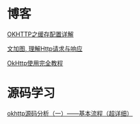 # 博客

[OKHTTP之缓存配置详解](https://blog.csdn.net/briblue/article/details/52920531)

[文加图, 理解Http请求与响应](https://www.jianshu.com/p/51a61845e66a#)

[OkHttp使用完全教程](https://www.jianshu.com/p/ca8a982a116b)

# 源码学习

[okhttp源码分析（一）——基本流程（超详细）](https://www.jianshu.com/p/37e26f4ea57b)
